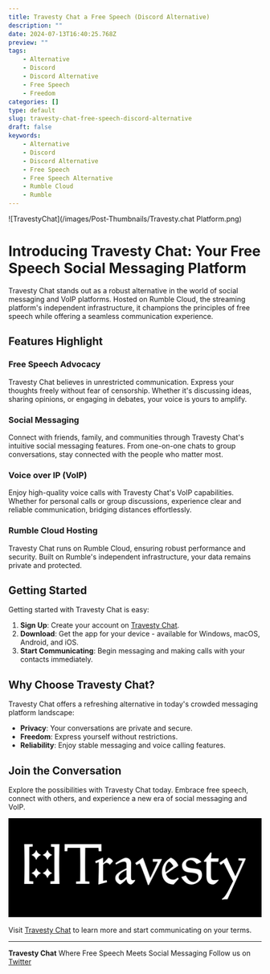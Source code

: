 ```yaml
---
title: Travesty Chat a Free Speech (Discord Alternative)
description: ""
date: 2024-07-13T16:40:25.768Z
preview: ""
tags:
    - Alternative
    - Discord
    - Discord Alternative
    - Free Speech
    - Freedom
categories: []
type: default
slug: travesty-chat-free-speech-discord-alternative
draft: false
keywords:
    - Alternative
    - Discord
    - Discord Alternative
    - Free Speech
    - Free Speech Alternative
    - Rumble Cloud
    - Rumble
---
```


![TravestyChat](/images/Post-Thumbnails/Travesty.chat Platform.png)

# Introducing Travesty Chat: Your Free Speech Social Messaging Platform

Travesty Chat stands out as a robust alternative in the world of social messaging and VoIP platforms. Hosted on Rumble Cloud, the streaming platform's independent infrastructure, it champions the principles of free speech while offering a seamless communication experience.

## Features Highlight

### Free Speech Advocacy

Travesty Chat believes in unrestricted communication. Express your thoughts freely without fear of censorship. Whether it's discussing ideas, sharing opinions, or engaging in debates, your voice is yours to amplify.

### Social Messaging

Connect with friends, family, and communities through Travesty Chat's intuitive social messaging features. From one-on-one chats to group conversations, stay connected with the people who matter most.

### Voice over IP (VoIP)

Enjoy high-quality voice calls with Travesty Chat's VoIP capabilities. Whether for personal calls or group discussions, experience clear and reliable communication, bridging distances effortlessly.

### Rumble Cloud Hosting

Travesty Chat runs on Rumble Cloud, ensuring robust performance and security. Built on Rumble's independent infrastructure, your data remains private and protected.

## Getting Started

Getting started with Travesty Chat is easy:

1. **Sign Up**: Create your account on [Travesty Chat](https://travesty.chat).
2. **Download**: Get the app for your device - available for Windows, macOS, Android, and iOS.
3. **Start Communicating**: Begin messaging and making calls with your contacts immediately.

## Why Choose Travesty Chat?

Travesty Chat offers a refreshing alternative in today's crowded messaging platform landscape:

- **Privacy**: Your conversations are private and secure.
- **Freedom**: Express yourself without restrictions.
- **Reliability**: Enjoy stable messaging and voice calling features.

## Join the Conversation

Explore the possibilities with Travesty Chat today. Embrace free speech, connect with others, and experience a new era of social messaging and VoIP.

[![Travesty Chat](/images/Travesty-Chat/Travesty-logo.png)](https://travesty.chat)

Visit [Travesty Chat](https://travesty.chat) to learn more and start communicating on your terms.

---
**Travesty Chat**
Where Free Speech Meets Social Messaging
Follow us on [Twitter](https://twitter.com/travestychat)

